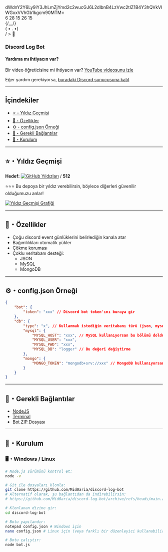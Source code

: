 dWdnY2Y6Ly9iY3JhLmZjYmd2c2wucGJ6L2dlbnB4LzVwc2tIZ1B4Y3hQVkVlWGxxVVhGb1kgcm90MTM= </br>
6 28 15 26 15<br> {/\_\_/}</br>( • . •)</br>/ > 🤍

### **Discord Log Bot**  

#### **Yardıma mı ihtiyacın var?**  

Bir video öğreticisine mi ihtiyacın var? [YouTube videosunu izle](https://www.youtube.com/watch?v=QYC9apZHG5o)  

Eğer yardım gerekiyorsa, [buradaki Discord sunucusuna katıl](https://discord.gg/WzYXVbXt6C).  

---

## **İçindekiler**  

- [⭐・Yıldız Geçmişi](#yıldız-geçmişi)  
- [👑・Özellikler](#özellikler)  
- [⚙・config.json Örneği](#configjson-örneği)  
- [🔗・Gerekli Bağlantılar](#gerekli-bağlantılar)  
- [🎈・Kurulum](#kurulum)  

---

## **⭐・Yıldız Geçmişi**  

**Hedef:** [![GitHub Yıldızları](https://img.shields.io/github/stars/Mid0aria/discord-log-bot)](https://github.com/Mid0aria/discord-log-bot/stargazers) / **512**  

⭐⭐⭐ Bu depoya bir yıldız verebilirsin, böylece diğerleri güvenilir olduğumuzu anlar!  

[![Yıldız Geçmişi Grafiği](https://api.star-history.com/svg?repos=Mid0aria/discord-log-bot&type=Date)](https://star-history.com/#Mid0aria/discord-log-bot&Date)  

---

## **👑・Özellikler**  

- Çoğu discord event günlüklerini belirlediğin kanala atar  
- Bağımlılıkları otomatik yükler  
- Çökme koruması  
- Çoklu veritabanı desteği:  
  - JSON  
  - MySQL  
  - MongoDB  

---

## **⚙・config.json Örneği**  

```json
{
    "bot": {
        "token": "xxx" // Discord bot token'ını buraya gir
    },
    "db": {
        "type": "x", // Kullanmak istediğin veritabanı türü (json, mysql, mongodb)
        "mysql": {
            "MYSQL_HOST": "xxx", // MySQL kullanıyorsan bu bölümü doldur
            "MYSQL_USER": "xxx",
            "MYSQL_PWD": "xxx",
            "MYSQL_DB": "logger" // Bu değeri değiştirme
        },
        "mongo": {
            "MONGO_TOKEN": "mongodb+srv://xxx" // MongoDB kullanıyorsan bu bölümü doldur
        }
    }
}
```

---

## **🔗・Gerekli Bağlantılar**  

- [NodeJS](https://nodejs.org/en/)  
- [Terminal](https://apps.microsoft.com/detail/9n0dx20hk701)  
- [Bot ZIP Dosyası](https://github.com/Mid0aria/discord-log-bot/archive/refs/heads/main.zip)  

---

## **🎈・Kurulum**  

### **🖥️・Windows / Linux**  

```bash
# Node.js sürümünü kontrol et:
node -v

# Git ile dosyaları klonla:
git clone https://github.com/Mid0aria/discord-log-bot
# Alternatif olarak, şu bağlantıdan da indirebilirsin:
# https://github.com/Mid0aria/discord-log-bot/archive/refs/heads/main.zip

# Klonlanan dizine gir:
cd discord-log-bot

# Botu yapılandır:
notepad config.json # Windows için
nano config.json # Linux için (veya farklı bir düzenleyici kullanabilirsin)

# Botu çalıştır:
node bot.js
```
